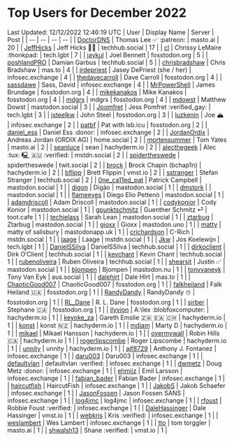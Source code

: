 # Top Users for December 2022
Last Updated: 12/12/2022 12:46:19 UTC
| User | Display Name | Server | Post |
| -- | -- | -- | -- |
| [DoctorDNS](https://masto.ai/@DoctorDNS) | Thomas Lee ✅ :patreon: | masto.ai | 20 |
| [JeffHicks](https://techhub.social/@JeffHicks) | Jeff Hicks 🐶🎼 | techhub.social | 17 |
| [cl](https://tech.lgbt/@cl) | Chrissy LeMaire :thonkpad: | tech.lgbt | 7 |
| [jaykul](https://fosstodon.org/@jaykul) | Joel Bennett | fosstodon.org | 5 |
| [poshlandPRO](https://techhub.social/@poshlandPRO) | Damian Garbus | techhub.social | 5 |
| [chrisbradshaw](https://mas.to/@chrisbradshaw) | Chris Bradshaw | mas.to | 4 |
| [jrdepriest](https://infosec.exchange/@jrdepriest) | Jasey DePriest (she / her) | infosec.exchange | 4 |
| [thedavecarroll](https://fosstodon.org/@thedavecarroll) | Dave Carroll | fosstodon.org | 4 |
| [sassdawe](https://infosec.exchange/@sassdawe) | Sass, David | infosec.exchange | 4 |
| [MrPowerShell](https://fosstodon.org/@MrPowerShell) | James Brundage | fosstodon.org | 4 |
| [mikekanakos](https://fosstodon.org/@mikekanakos) | Mike Kanakos | fosstodon.org | 4 |
| [mdgrs](https://fosstodon.org/@mdgrs) | mdgrs | fosstodon.org | 4 |
| [mdowst](https://mastodon.social/@mdowst) | Matthew Dowst | mastodon.social | 3 |
| [Jpomfret](https://tech.lgbt/@Jpomfret) | Jess Pomfret :verified_gay: | tech.lgbt | 3 |
| [jsteelkw](https://fosstodon.org/@jsteelkw) | John Steel | fosstodon.org | 3 |
| [luzkenin](https://infosec.exchange/@luzkenin) | Joe 🏔️ | infosec.exchange | 2 |
| [patbf](https://fosstodon.org/@patbf) | Pat with lsb.icu | fosstodon.org | 2 |
| [daniel_ess](https://infosec.exchange/@daniel_ess) | Daniel Ess :donor: | infosec.exchange | 2 |
| [JordanOrdix](https://home.social/@JordanOrdix) | Andreas Jordan (ORDIX AG) | home.social | 2 |
| [mortensummer](https://masto.ai/@mortensummer) | Tom Yates | masto.ai | 2 |
| [seanluce](https://hachyderm.io/@seanluce) | sean | hachyderm.io | 2 |
| [alecthegeek](https://mstdn.social/@alecthegeek) | Alec :tux: 🖳 🇦🇺 :verified: | mstdn.social | 2 |
| [spidertheswede](https://twit.social/@spidertheswede) | spidertheswede | twit.social | 2 |
| [brock](https://hachyderm.io/@brock) | Brock Chapin (bchap1n) | hachyderm.io | 2 |
| [bflipp](https://vmst.io/@bflipp) | Brett Flippin | vmst.io | 2 |
| [sstranger](https://techhub.social/@sstranger) | Stefan Stranger | techhub.social | 2 |
| [0ne_ca11ed_pat](https://mastodon.social/@0ne_ca11ed_pat) | Patrick Campbell | mastodon.social | 1 |
| [digon](https://mastodon.social/@digon) | Digão | mastodon.social | 1 |
| [dmstork](https://mastodon.social/@dmstork) |  | mastodon.social | 1 |
| [flameeyes](https://mastodon.social/@flameeyes) | Diego Elio Pettenò | mastodon.social | 1 |
| [adamdriscoll](https://mastodon.social/@adamdriscoll) | Adam Driscoll | mastodon.social | 1 |
| [codykonior](https://mastodon.social/@codykonior) | Cody Konior | mastodon.social | 1 |
| [gpunktschmitz](https://toot.cafe/@gpunktschmitz) | Guenther Schmitz ⏎ | toot.cafe | 1 |
| [techielass](https://mastodon.social/@techielass) | Sarah Lean | mastodon.social | 1 |
| [ztarbug](https://mastodon.social/@ztarbug) | Ztarbug | mastodon.social | 1 |
| [gioxx](https://mastodon.uno/@gioxx) | Gioxx | mastodon.uno | 1 |
| [matty](https://mastodonapp.uk/@matty) | matty of salisbury | mastodonapp.uk | 1 |
| [crichardson](https://mstdn.social/@crichardson) | C-Rich | mstdn.social | 1 |
| [laage](https://mstdn.social/@laage) | Laage | mstdn.social | 1 |
| [Jkw](https://tech.lgbt/@Jkw) | Jos Koelewijn | tech.lgbt | 1 |
| [DanielSSilva](https://techhub.social/@DanielSSilva) | DanielSSilva | techhub.social | 1 |
| [dirkoclient](https://techhub.social/@dirkoclient) | Dirk O‘Client | techhub.social | 1 |
| [kevchant](https://techhub.social/@kevchant) | Kevin Chant | techhub.social | 1 |
| [rubenoliveira](https://techhub.social/@rubenoliveira) | Ruben Oliveira | techhub.social | 1 |
| [shearsjt](https://mastodon.social/@shearsjt) | Justin ✅ | mastodon.social | 1 |
| [bjompen](https://mastodon.nu/@bjompen) | Bjompen | mastodon.nu | 1 |
| [tonyvaneyk](https://aus.social/@tonyvaneyk) | Tony Van Eyk | aus.social | 1 |
| [dalehirt](https://mas.to/@dalehirt) | Dale HIrt | mas.to | 1 |
| [ChaoticGood007](https://fosstodon.org/@ChaoticGood007) | ChaoticGood007 | fosstodon.org | 1 |
| [falkheiland](https://fosstodon.org/@falkheiland) | Falk Heiland 🇺🇦 | fosstodon.org | 1 |
| [RandyDandy](https://fosstodon.org/@RandyDandy) | RandyDandy ☃️ | fosstodon.org | 1 |
| [RL_Dane](https://fosstodon.org/@RL_Dane) | R. L. Dane | fosstodon.org | 1 |
| [sirber](https://fosstodon.org/@sirber) | Stephane 🇨🇦 | fosstodon.org | 1 |
| [ilyvion](https://hachyderm.io/@ilyvion) | A:\lex :blobfoxcomputer: | hachyderm.io | 1 |
| [keyoke_za](https://hachyderm.io/@keyoke_za) | Gareth Emslie 🇿🇦 🇪🇦 🇨🇭 | hachyderm.io | 1 |
| [konst](https://hachyderm.io/@konst) | konst 🇳🇿 | hachyderm.io | 1 |
| [mdiam](https://hachyderm.io/@mdiam) | Marty D | hachyderm.io | 1 |
| [mikael](https://hachyderm.io/@mikael) | Mikael Hansson | hachyderm.io | 1 |
| [overmywall](https://hachyderm.io/@overmywall) | Robin Hills 🇨🇦 | hachyderm.io | 1 |
| [rogerlipscombe](https://hachyderm.io/@rogerlipscombe) | Roger Lipscombe | hachyderm.io | 1 |
| [unnity](https://hachyderm.io/@unnity) | unnity | hachyderm.io | 1 |
| [ajf8729](https://infosec.exchange/@ajf8729) | Anthony J. Fontanez | infosec.exchange | 1 |
| [daru003](https://infosec.exchange/@daru003) | Daru003 | infosec.exchange | 1 |
| [defaultvlan](https://infosec.exchange/@defaultvlan) | defaultvlan :verified: | infosec.exchange | 1 |
| [dwmetz](https://infosec.exchange/@dwmetz) | Doug Metz :donor: | infosec.exchange | 1 |
| [ehmiiz](https://infosec.exchange/@ehmiiz) | Emil Larsson | infosec.exchange | 1 |
| [fabian_bader](https://infosec.exchange/@fabian_bader) | Fabian Bader | infosec.exchange | 1 |
| [haircutfish](https://infosec.exchange/@haircutfish) | HaircutFish | infosec.exchange | 1 |
| [JakobS](https://infosec.exchange/@JakobS) | Jakob Schaefer | infosec.exchange | 1 |
| [JasonFossen](https://infosec.exchange/@JasonFossen) | Jason Fossen SANS | infosec.exchange | 1 |
| [log4jmc](https://infosec.exchange/@log4jmc) | log4jmc | infosec.exchange | 1 |
| [rfoust](https://infosec.exchange/@rfoust) | Robbie Foust :verified: | infosec.exchange | 1 |
| [DaleHassinger](https://vmst.io/@DaleHassinger) | Dale Hassinger | vmst.io | 1 |
| [webkris](https://infosec.exchange/@webkris) | Kris :verified: | infosec.exchange | 1 |
| [weslambert](https://infosec.exchange/@weslambert) | Wes Lambert | infosec.exchange | 1 |
| [tto](https://masto.ai/@tto) | tom torggler | masto.ai | 1 |
| [shwalsh13](https://vmst.io/@shwalsh13) | Shane :verified: | vmst.io | 1 |

